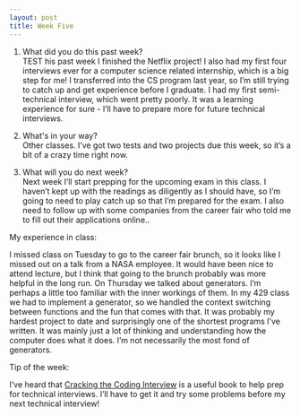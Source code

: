 ```yaml
---
layout: post
title: Week Five
---
```


1. What did you do this past week?  
  TEST his past week I finished the Netflix project! I also had my first four interviews ever for a computer science related internship, which is a big step for me! I transferred into the CS program last year, so I’m still trying to catch up and get experience before I graduate. I had my first semi-technical interview, which went pretty poorly. It was a learning experience for sure - I’ll have to prepare more for future technical interviews. 


2. What's in your way?  
  Other classes. I’ve got two tests and two projects due this week, so it’s a bit of a crazy time right now. 

3. What will you do next week?  
  Next week I’ll start prepping for the upcoming exam in this class. I haven’t kept up with the readings as diligently as I should have, so I’m going to need to play catch up so that I’m prepared for the exam. I also need to follow up with some companies from the career fair who told me to fill out their applications online.. 

  
My experience in class:  

  I missed class on Tuesday to go to the career fair brunch, so it looks like I missed out on a talk from a NASA employee. It would have been nice to attend lecture, but I think that going to the brunch probably was more helpful in the long run. On Thursday we talked about generators. I’m perhaps a little too familiar with the inner workings of them. In my 429 class we had to implement a generator, so we handled the context switching between functions and the fun that comes with that. It was probably my hardest project to date and surprisingly one of the shortest programs I’ve written. It was mainly just a lot of thinking and understanding how the computer does what it does. I’m not necessarily the most fond of generators. 
  
Tip of the week:  

  I’ve heard that [Cracking the Coding Interview](https://www.amazon.com/Cracking-Coding-Interview-Programming-Questions/dp/0984782850) is a useful book to help prep for technical interviews. I’ll have to get it and try some problems before my next technical interview!

